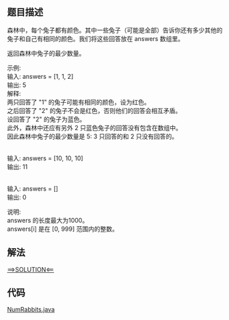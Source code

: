 ## 题目描述

森林中，每个兔子都有颜色。其中一些兔子（可能是全部）告诉你还有多少其他的兔子和自己有相同的颜色。我们将这些回答放在 answers 数组里。

返回森林中兔子的最少数量。

示例:
<br>输入: answers = [1, 1, 2]
<br>输出: 5
<br>解释:
<br>两只回答了 "1" 的兔子可能有相同的颜色，设为红色。
<br>之后回答了 "2" 的兔子不会是红色，否则他们的回答会相互矛盾。
<br>设回答了 "2" 的兔子为蓝色。
<br>此外，森林中还应有另外 2 只蓝色兔子的回答没有包含在数组中。
<br>因此森林中兔子的最少数量是 5: 3 只回答的和 2 只没有回答的。

<br>输入: answers = [10, 10, 10]
<br>输出: 11

<br>输入: answers = []
<br>输出: 0

说明:
<br>answers 的长度最大为1000。
<br>answers[i] 是在 [0, 999] 范围内的整数。

## 解法

[==>SOLUTION<==](https://leetcode-cn.com/problems/rabbits-in-forest/solution/sen-lin-zhong-de-tu-zi-by-leetcode-solut-kvla/)

## 代码

[NumRabbits.java](https://github.com/Marshal7cc/leetcode-java/blob/master/src/greedy/NumRabbits.java)

